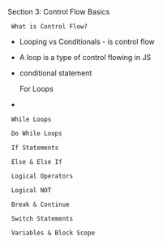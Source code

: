 Section 3: Control Flow Basics

     What is Control Flow?
* Looping vs Conditionals - is control flow
* A loop is a type of control flowing in JS
* conditional statement


     For Loops

*


     While Loops

     Do While Loops

     If Statements

     Else & Else If

     Logical Operators

     Logical NOT

     Break & Continue
 
     Switch Statements

     Variables & Block Scope

